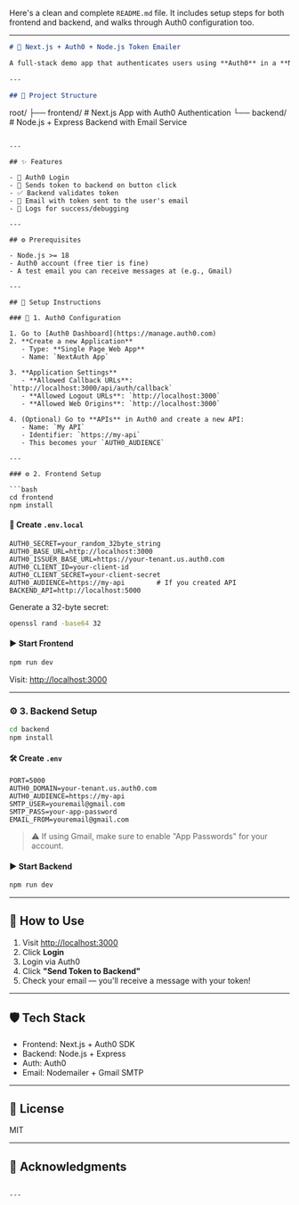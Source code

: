 Here's a clean and complete `README.md` file. It includes setup steps for both frontend and backend, and walks through Auth0 configuration too.

---

```md
# 🔐 Next.js + Auth0 + Node.js Token Emailer

A full-stack demo app that authenticates users using **Auth0** in a **Next.js** frontend, then sends the authentication token to a **Node.js (Express)** backend, which verifies it and sends an email to the user with the token.

---

## 📁 Project Structure

```
root/
├── frontend/     # Next.js App with Auth0 Authentication
└── backend/      # Node.js + Express Backend with Email Service
```

---

## ✨ Features

- 🔐 Auth0 Login
- 🔗 Sends token to backend on button click
- ✅ Backend validates token
- 📧 Email with token sent to the user's email
- 🧪 Logs for success/debugging

---

## ⚙️ Prerequisites

- Node.js >= 18
- Auth0 account (free tier is fine)
- A test email you can receive messages at (e.g., Gmail)

---

## 🚀 Setup Instructions

### 🔐 1. Auth0 Configuration

1. Go to [Auth0 Dashboard](https://manage.auth0.com)
2. **Create a new Application**  
   - Type: **Single Page Web App**
   - Name: `NextAuth App`

3. **Application Settings**
   - **Allowed Callback URLs**: `http://localhost:3000/api/auth/callback`
   - **Allowed Logout URLs**: `http://localhost:3000`
   - **Allowed Web Origins**: `http://localhost:3000`

4. (Optional) Go to **APIs** in Auth0 and create a new API:
   - Name: `My API`
   - Identifier: `https://my-api`
   - This becomes your `AUTH0_AUDIENCE`

---

### ⚙️ 2. Frontend Setup

```bash
cd frontend
npm install
```

#### 🔑 Create `.env.local`

```env
AUTH0_SECRET=your_random_32byte_string
AUTH0_BASE_URL=http://localhost:3000
AUTH0_ISSUER_BASE_URL=https://your-tenant.us.auth0.com
AUTH0_CLIENT_ID=your-client-id
AUTH0_CLIENT_SECRET=your-client-secret
AUTH0_AUDIENCE=https://my-api        # If you created API
BACKEND_API=http://localhost:5000
```

Generate a 32-byte secret:

```bash
openssl rand -base64 32
```

#### ▶️ Start Frontend

```bash
npm run dev
```

Visit: [http://localhost:3000](http://localhost:3000)

---

### ⚙️ 3. Backend Setup

```bash
cd backend
npm install
```

#### 🛠️ Create `.env`

```env
PORT=5000
AUTH0_DOMAIN=your-tenant.us.auth0.com
AUTH0_AUDIENCE=https://my-api
SMTP_USER=youremail@gmail.com
SMTP_PASS=your-app-password
EMAIL_FROM=youremail@gmail.com
```

> ⚠️ If using Gmail, make sure to enable "App Passwords" for your account.

#### ▶️ Start Backend

```bash
npm run dev
```

---

## 🧪 How to Use

1. Visit [http://localhost:3000](http://localhost:3000)
2. Click **Login**
3. Login via Auth0
4. Click **"Send Token to Backend"**
5. Check your email — you'll receive a message with your token!

---

## 🛡️ Tech Stack

- Frontend: Next.js + Auth0 SDK
- Backend: Node.js + Express
- Auth: Auth0
- Email: Nodemailer + Gmail SMTP

---

## 📝 License

MIT

---

## 🙌 Acknowledgments


```

---

